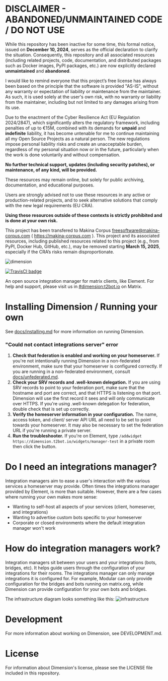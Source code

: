 
DISCLAIMER - ABANDONED/UNMAINTAINED CODE / DO NOT USE
=======================================================
While this repository has been inactive for some time, this formal notice, issued on **December 10, 2024**, serves as the official declaration to clarify the situation. Consequently, this repository and all associated resources (including related projects, code, documentation, and distributed packages such as Docker images, PyPI packages, etc.) are now explicitly declared **unmaintained** and **abandoned**.

I would like to remind everyone that this project’s free license has always been based on the principle that the software is provided "AS-IS", without any warranty or expectation of liability or maintenance from the maintainer.
As such, it is used solely at the user's own risk, with no warranty or liability from the maintainer, including but not limited to any damages arising from its use.

Due to the enactment of the Cyber Resilience Act (EU Regulation 2024/2847), which significantly alters the regulatory framework, including penalties of up to €15M, combined with its demands for **unpaid** and **indefinite** liability, it has become untenable for me to continue maintaining all my Open Source Projects as a natural person.
The new regulations impose personal liability risks and create an unacceptable burden, regardless of my personal situation now or in the future, particularly when the work is done voluntarily and without compensation.

**No further technical support, updates (including security patches), or maintenance, of any kind, will be provided.**

These resources may remain online, but solely for public archiving, documentation, and educational purposes.

Users are strongly advised not to use these resources in any active or production-related projects, and to seek alternative solutions that comply with the new legal requirements (EU CRA).

**Using these resources outside of these contexts is strictly prohibited and is done at your own risk.**

This project has been transfered to Makina Corpus <freesoftware@makina-corpus.com> ( https://makina-corpus.com ). This project and its associated resources, including published resources related to this project (e.g., from PyPI, Docker Hub, GitHub, etc.), may be removed starting **March 15, 2025**, especially if the CRA’s risks remain disproportionate.

![dimension](https://t2bot.io/_matrix/media/r0/download/t2l.io/b3101d429588673087f457a4bdd52f45)


[![TravisCI badge](https://travis-ci.org/turt2live/matrix-dimension.svg?branch=master)](https://travis-ci.org/turt2live/matrix-dimension)

An open source integration manager for matrix clients, like Element. For help and support, please visit
us in [#dimension:t2bot.io](https://matrix.to/#/#dimension:t2bot.io) on Matrix.

# Installing Dimension / Running your own

See [docs/installing.md](./docs/installing.md) for more information on running Dimension.

### "Could not contact integrations server" error

1. **Check that federation is enabled and working on your homeserver.** If you're not intentionally
running Dimension in a non-federated environment, make sure that your homeserver is configured
correctly. If you are running in a non-federated environment, consult [docs/unfederated.md](./docs/unfederated.md).
2. **Check your SRV records and .well-known delegation.** If you are using SRV records to point to your
federation port, make sure that the hostname and port are correct, and that HTTPS is listening on that
port. Dimension will use the first record it sees and will only communicate over HTTPS. If you're using
.well-known delegation for federation, double check that is set up correctly.
3. **Verify the homeserver information in your configuration.** The name, access token, and client/
server API URL all need to be set to point towards your homeserver. It may also be necessary to set the
federation URL if you're running a private server.
4. **Run the troubleshooter.** If you're on Element, type `/addwidget https://dimension.t2bot.io/widgets/manager-test`
in a private room then click the button.

# Do I need an integrations manager?

Integration managers aim to ease a user's interaction with the various services a homeserver may
provide. Often times the integrations manager provided by Element, is more than suitable.
However, there are a few cases where running your own makes more sense:

* Wanting to self-host all aspects of your services (client, homeserver, and integrations)
* Wanting to advertise custom bots specific to your homeserver
* Corporate or closed environments where the default integration manager won't work

# How do integration managers work?

Integration managers sit between your users and your integrations (bots, bridges, etc). It helps guide
users through the configuration of your integrations for their rooms. The integrations manager can only
manage integrations it is configured for. For example, Modular can only provide configuration for the
bridges and bots running on matrix.org, while Dimension can provide configuration for your own bots and
bridges.

The infrastructure diagram looks something like this:
![infrastructure](https://t2bot.io/_matrix/media/r0/download/t2l.io/3bb5674d85ee22c070e36be0d9582b4d)

# Development

For more information about working on Dimension, see DEVELOPMENT.md.

# License

For information about Dimension's license, please see the LICENSE file included in this repository.
